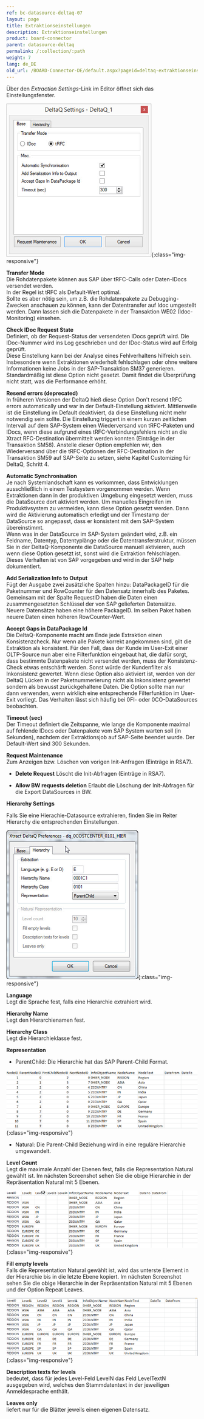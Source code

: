 ```yaml
---
ref: bc-datasource-deltaq-07
layout: page
title: Extraktionseinstellungen
description: Extraktionseinstellungen
product: board-connector
parent: datasource-deltaq
permalink: /:collection/:path
weight: 7
lang: de_DE
old_url: /BOARD-Connector-DE/default.aspx?pageid=deltaq-extraktionseinstellungen
---
```


Über den *Extraction Settings*-Link im Editor öffnet sich das Einstellungsfenster.

![XU_DeltaQ_Settings](/img/content/XU_DeltaQ_Settings.jpg){:class="img-responsive"}

**Transfer Mode**<br>
Die Rohdatenpakete können aus SAP über tRFC-Calls oder Daten-IDocs versendet werden. <br>
In der Regel ist tRFC als Default-Wert optimal. <br>Sollte es aber nötig sein, um z.B. die Rohdatenpakete zu Debugging-Zwecken anschauen zu können, kann der Datentransfer auf Idoc umgestellt werden. Dann lassen sich die Datenpakete in der Transaktion WE02 (Idoc-Monitoring) einsehen.

**Check IDoc Request State**<br>
Definiert, ob der Request-Status der versendeten IDocs geprüft wird. Die IDoc-Nummer wird ins Log geschrieben und der IDoc-Status wird auf Erfolg geprüft.<br>
Diese Einstellung kann bei der Analyse eines Fehlverhaltens hilfreich sein. Insbesondere wenn Extraktionen wiederholt fehlschlagen oder ohne weitere Informationen keine Jobs in der SAP-Transaktion SM37 generieren.<br>
Standardmäßig ist diese Option nicht gesetzt. Damit findet die Überprüfung nicht statt, was die Performance erhöht. 

**Resend errors (deprecated)**<br>
In früheren Versionen der DeltaQ hieß diese Option Don't resend tRFC errors automatically und war in der Default-Einstellung aktiviert. Mittlerweile ist die Einstellung im Default deaktiviert, da diese Einstellung nicht mehr notwendig sein sollte. Die Einstellung triggert in einem kurzen zeitlichen Intervall auf dem SAP-System einen Wiederversand von tRFC-Paketen und IDocs, wenn diese aufgrund eines tRFC-Verbindungsfehlers nicht an die Xtract RFC-Destination übermittelt werden konnten (Einträge in der Transaktion SM58). Anstelle dieser Option empfehlen wir, den Wiederversand über die tRFC-Optionen der RFC-Destination in der Transaktion SM59 auf SAP-Seite zu setzen, siehe Kapitel Customizing für DeltaQ, Schritt 4.

**Automatic Synchronisation**<br>
Je nach Systemlandschaft kann es vorkommen, dass Entwicklungen ausschließlich in einem Testsystem vorgenommen werden. Wenn Extraktionen dann in der produktiven Umgebung eingesetzt werden, muss die DataSource dort aktiviert werden. Um manuelles Eingreifen im Produktivsystem zu vermeiden, kann diese Option gesetzt werden. Dann wird die Aktivierung automatisch erledigt und der Timestamp der DataSource so angepasst, dass er konsistent mit dem SAP-System übereinstimmt.<br>
Wenn was in der DataSource im SAP-System geändert wird, z.B. ein Feldname, Datentyp, Datentyplänge oder die Datentransferstruktur, müssen Sie in der DeltaQ-Komponente die DataSource manuell aktivieren, auch wenn diese Option gesetzt ist, sonst wird die Extraktion fehlschlagen. Dieses Verhalten ist von SAP vorgegeben und wird in der SAP help dokumentiert.

**Add Serialization Info to Output**<br>
Fügt der Ausgabe zwei zusätzliche Spalten hinzu: DataPackageID für die Paketnummer und RowCounter für den Datensatz innerhalb des Paketes.<br>
Gemeinsam mit der Spalte RequestID haben die Daten einen zusammengesetzten Schlüssel der von SAP gelieferten Datensätze.<br>
Neuere Datensätze haben eine höhere PackageID.
Im selben Paket haben neuere Daten einen höheren RowCounter-Wert. 


**Accept Gaps in DataPackage Id**<br>
Die DeltaQ-Komponente macht am Ende jede Extraktion einen Konsistenzcheck. Nur wenn alle Pakete korrekt angekommen sind, gilt die Extraktion als konsistent. Für den Fall, dass der Kunde im User-Exit einer OLTP-Source nun aber eine Filterfunktion eingebaut hat, die dafür sorgt, dass bestimmte Datenpakete nicht versendet werden, muss der Konsistenz-Check etwas entschärft werden. Sonst würde der Kundenfilter als Inkonsistenz gewertet. Wenn diese Option also aktiviert ist, werden von der DeltaQ Lücken in der Paketnummerierung nicht als Inkonsistenz gewertet sondern als bewusst zurückgehaltene Daten. Die Option sollte man nur dann verwenden, wenn wirklich eine entsprechende Filterfunktion im User-Exit vorliegt. Das Verhalten lässt sich häufig bei 0FI- oder 0CO-DataSources beobachten.

**Timeout (sec)**<br>
Der Timeout definiert die Zeitspanne, wie lange die Komponente maximal auf fehlende IDocs oder Datenpakete vom SAP System warten soll (in Sekunden), nachdem der Extraktionsjob auf SAP-Seite beendet wurde. Der Default-Wert sind 300 Sekunden.

**Request Maintenance**<br>
Zum Anzeigen bzw. Löschen von vorigen Init-Anfragen (Einträge in RSA7).

- **Delete Request**
    Löscht die Init-Abfragen (Einträge in RSA7).

- **Allow BW requests deletion**
    Erlaubt die Löschung der Init-Abfragen für die Export DataSources in BW.



**Hierarchy Settings**

Falls Sie eine Hierachie-Datasource extrahieren, finden Sie im Reiter Hierarchy die entsprechenden Einstellungen.

![Deltaq-Preferences-Hierarchy](/img/content/Deltaq-Preferences-Hierarchy.jpg){:class="img-responsive"}

**Language**<br>
Legt die Sprache fest, falls eine Hierarchie extrahiert wird.

**Hierarchy Name**<br>
Legt den Hierarchienamen fest.

**Hierarchy Class**<br>
Legt die Hierarchieklasse fest.


**Representation**

- ParentChild: Die Hierarchie hat das SAP Parent-Child Format.

![Deltaq-Hierarchies-Parent-Child](/img/content/Deltaq-Hierarchies-Parent-Child.png){:class="img-responsive"}

- Natural: Die Parent-Child Beziehung wird in eine reguläre Hierarchie umgewandelt.

**Level Count**<br>
Legt die maximale Anzahl der Ebenen fest, falls die Representation Natural gewählt ist. Im nächsten Screenshot sehen Sie die obige Hierarchie in der Repräsentation Natural mit 5 Ebenen.

![Deltaq-Hierarchies-Parent-Child-Natural](/img/content/Deltaq-Hierarchies-Parent-Child-Natural.png){:class="img-responsive"}

**Fill empty levels**<br>
Falls die Representation Natural gewählt ist, wird das unterste Element in der Hierarchie bis in die letzte Ebene kopiert. Im nächsten Screenshot sehen Sie die obige Hierarchie in der Repräsentation Natural mit 5 Ebenen und der Option Repeat Leaves.

![Deltaq-Hierarchies-Parent-Child-Repeat](/img/content/Deltaq-Hierarchies-Parent-Child-Repeat.png){:class="img-responsive"}

**Description texts for levels** <br>
bedeutet, dass für jedes Level-Feld LevelN das Feld LevelTextN ausgegeben wird, welches den Stammdatentext in der jeweiligen Anmeldesprache enthält.

**Leaves only**<br>
liefert nur für die Blätter jeweils einen eigenen Datensatz. 
